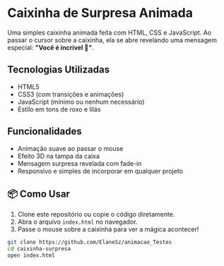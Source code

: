 # Caixinha de Surpresa Animada

Uma simples caixinha animada feita com HTML, CSS e JavaScript. Ao passar o cursor sobre a caixinha, ela se abre revelando uma mensagem especial: **"Você é incrível 💜"**.

## Tecnologias Utilizadas

- HTML5
- CSS3 (com transições e animações)
- JavaScript (mínimo ou nenhum necessário)
- Estilo em tons de roxo e lilás

## Funcionalidades

- Animação suave ao passar o mouse
- Efeito 3D na tampa da caixa
- Mensagem surpresa revelada com fade-in
- Responsivo e simples de incorporar em qualquer projeto
  
## 📦 Como Usar

1. Clone este repositório ou copie o código diretamente.
2. Abra o arquivo `index.html` no navegador.
3. Passe o mouse sobre a caixinha para ver a mágica acontecer!

```bash
git clone https://github.com/ElaneSz/animacao_Testes
cd caixinha-surpresa
open index.html
